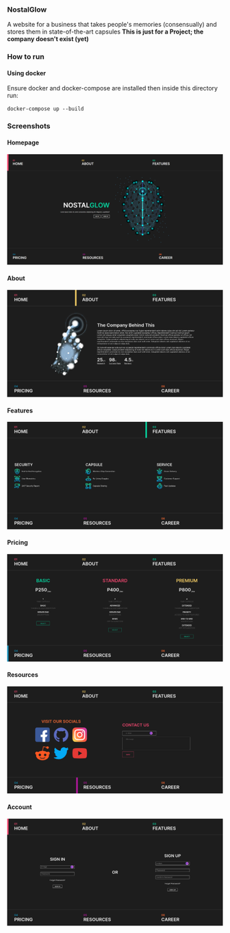 ### NostalGlow
A website for a business that takes people's memories (consensually) and stores them in state-of-the-art capsules
**This is just for a Project; the company doesn't exist (yet)**

### How to run
#### Using docker
Ensure docker and docker-compose are installed then inside this directory run:
```
docker-compose up --build
```

### Screenshots
#### Homepage
![image](./assets/screenshots/0-homepage.png)
#### About
![image](./assets/screenshots/1-about.png)
#### Features
![image](./assets/screenshots/2-features.png)
#### Pricing
![image](./assets/screenshots/3-pricing.png)
#### Resources
![image](./assets/screenshots/4-resources.png)
#### Account
![image](./assets/screenshots/5-account.png)
